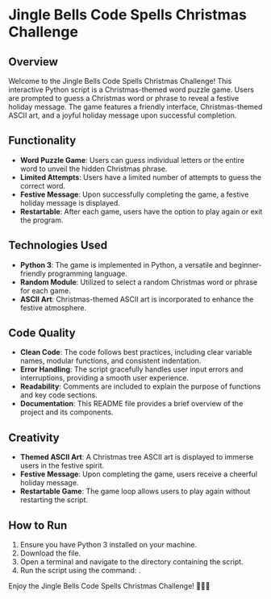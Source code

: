 # Jingle Bells Code Spells Christmas Challenge

## Overview
Welcome to the Jingle Bells Code Spells Christmas Challenge! This interactive Python script is a Christmas-themed word puzzle game. Users are prompted to guess a Christmas word or phrase to reveal a festive holiday message. The game features a friendly interface, Christmas-themed ASCII art, and a joyful holiday message upon successful completion.

## Functionality
- **Word Puzzle Game**: Users can guess individual letters or the entire word to unveil the hidden Christmas phrase.
- **Limited Attempts**: Users have a limited number of attempts to guess the correct word.
- **Festive Message**: Upon successfully completing the game, a festive holiday message is displayed.
- **Restartable**: After each game, users have the option to play again or exit the program.

## Technologies Used
- **Python 3**: The game is implemented in Python, a versatile and beginner-friendly programming language.
- **Random Module**: Utilized to select a random Christmas word or phrase for each game.
- **ASCII Art**: Christmas-themed ASCII art is incorporated to enhance the festive atmosphere.

## Code Quality
- **Clean Code**: The code follows best practices, including clear variable names, modular functions, and consistent indentation.
- **Error Handling**: The script gracefully handles user input errors and interruptions, providing a smooth user experience.
- **Readability**: Comments are included to explain the purpose of functions and key code sections.
- **Documentation**: This README file provides a brief overview of the project and its components.

## Creativity
- **Themed ASCII Art**: A Christmas tree ASCII art is displayed to immerse users in the festive spirit.
- **Festive Message**: Upon completing the game, users receive a cheerful holiday message.
- **Restartable Game**: The game loop allows users to play again without restarting the script.

## How to Run
1. Ensure you have Python 3 installed on your machine.
2. Download the  file.
3. Open a terminal and navigate to the directory containing the script.
4. Run the script using the command: .

Enjoy the Jingle Bells Code Spells Christmas Challenge! 🎄🎅🔔
